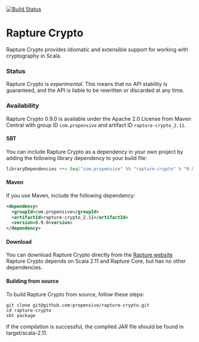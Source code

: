 [![Build Status](https://travis-ci.org/propensive/rapture-crypto.png?branch=scala-2.11)](https://travis-ci.org/propensive/rapture-crypto)

# Rapture Crypto

Rapture Crypto provides idiomatic and extensible support for working with cryptography in Scala.

### Status

Rapture Crypto is *experimental*. This means that no API stability is guaranteed, and the API is
liable to be rewritten or discarded at any time.

### Availability

Rapture Crypto 0.9.0 is available under the Apache 2.0 License from Maven Central with group ID `com.propensive` and artifact ID `rapture-crypto_2.11`.

#### SBT

You can include Rapture Crypto as a dependency in your own project by adding the following library dependency to your build file:

```scala
libraryDependencies ++= Seq("com.propensive" %% "rapture-crypto" % "0.9.0")
```

#### Maven

If you use Maven, include the following dependency:

```xml
<dependency>
  <groupId>com.propensive</groupId>
  <artifactId>rapture-crypto_2.11</artifactId>
  <version>0.9.0<version>
</dependency>
```

#### Download

You can download Rapture Crypto directly from the [Rapture website](http://rapture.io/)
Rapture Crypto depends on Scala 2.11 and Rapture Core, but has no other dependencies.

#### Building from source

To build Rapture Crypto from source, follow these steps:

```
git clone git@github.com:propensive/rapture-crypto.git
cd rapture-crypto
sbt package
```

If the compilation is successful, the compiled JAR file should be found in target/scala-2.11.
